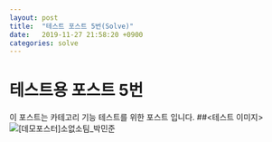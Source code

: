```yaml
---
layout: post
title:  "테스트 포스트 5번(Solve)"
date:   2019-11-27 21:58:20 +0900
categories: solve
---
```

# 테스트용 포스트 5번
이 포스트는 카테고리 기능 테스트를 위한 포스트 입니다.
##<테스트 이미지>
![[데모포스터]소없소팀_박민준 ](/assets/[데모포스터]소없소팀_박민준.png)
